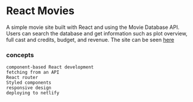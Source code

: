 # React Movies
A simple movie site built with React and using the Movie Database API. Users can search the database and get information such as plot overview, full cast and credits, budget, and revenue. The site can be seen [here](https://cocky-fermi-6c9f00.netlify.app/)

### concepts
    component-based React development
    fetching from an API
    React router
    Styled components
    responsive design
    deploying to netlify
    
